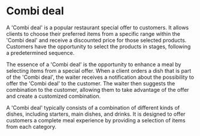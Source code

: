 # Combi deal

A 'Combi deal' is a popular restaurant special offer to customers. It allows clients to choose their preferred items from a specific range within the 'Combi deal' and receive a discounted price for those selected products. Customers have the opportunity to select the products in stages, following a predetermined sequence.&#x20;

The essence of a 'Combi deal' is the opportunity to enhance a meal by selecting items from a special offer. When a client orders a dish that is part of the 'Combi deal', the waiter receives a notification about the possibility to offer the 'Combi deal' to the customer. The waiter then suggests the combination to the customer, allowing them to take advantage of the offer and create a customized combination.

A 'Combi deal' typically consists of a combination of different kinds of dishes, including starters, main dishes, and drinks. It is designed to offer customers a complete meal experience by providing a selection of items from each category.&#x20;
